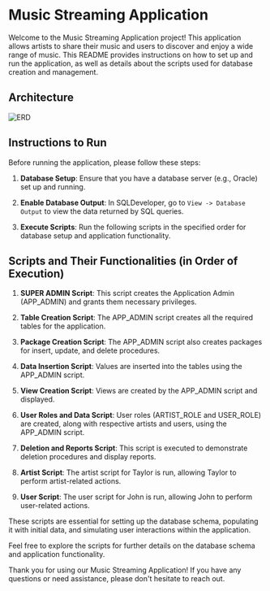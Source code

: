 # Music Streaming Application

Welcome to the Music Streaming Application project! This application allows artists to share their music and users to discover and enjoy a wide range of music. This README provides instructions on how to set up and run the application, as well as details about the scripts used for database creation and management.

## Architecture

![ERD](https://github.com/RuthwikBg/Music-system/assets/113303754/12204aed-9477-467f-899e-d298c96f9116)


## Instructions to Run

Before running the application, please follow these steps:

1. **Database Setup**: Ensure that you have a database server (e.g., Oracle) set up and running.

2. **Enable Database Output**: In SQLDeveloper, go to `View -> Database Output` to view the data returned by SQL queries.

3. **Execute Scripts**: Run the following scripts in the specified order for database setup and application functionality.

## Scripts and Their Functionalities (in Order of Execution)

1. **SUPER ADMIN Script**: This script creates the Application Admin (APP_ADMIN) and grants them necessary privileges.

2. **Table Creation Script**: The APP_ADMIN script creates all the required tables for the application.

3. **Package Creation Script**: The APP_ADMIN script also creates packages for insert, update, and delete procedures.

4. **Data Insertion Script**: Values are inserted into the tables using the APP_ADMIN script.

5. **View Creation Script**: Views are created by the APP_ADMIN script and displayed.

6. **User Roles and Data Script**: User roles (ARTIST_ROLE and USER_ROLE) are created, along with respective artists and users, using the APP_ADMIN script.

7. **Deletion and Reports Script**: This script is executed to demonstrate deletion procedures and display reports.

8. **Artist Script**: The artist script for Taylor is run, allowing Taylor to perform artist-related actions.

9. **User Script**: The user script for John is run, allowing John to perform user-related actions.

These scripts are essential for setting up the database schema, populating it with initial data, and simulating user interactions within the application. 

Feel free to explore the scripts for further details on the database schema and application functionality.

Thank you for using our Music Streaming Application! If you have any questions or need assistance, please don't hesitate to reach out.
